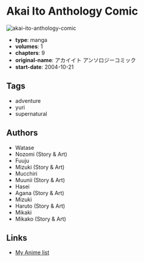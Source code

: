 # Akai Ito Anthology Comic

![akai-ito-anthology-comic](https://cdn.myanimelist.net/images/manga/3/155438.jpg)

-   **type**: manga
-   **volumes**: 1
-   **chapters**: 9
-   **original-name**: アカイイト アンソロジーコミック
-   **start-date**: 2004-10-21

## Tags

-   adventure
-   yuri
-   supernatural

## Authors

-   Watase
-   Nozomi (Story & Art)
-   Fuuju
-   Mizuki (Story & Art)
-   Mucchiri
-   Muunii (Story & Art)
-   Hasei
-   Agana (Story & Art)
-   Mizuki
-   Haruto (Story & Art)
-   Mikaki
-   Mikako (Story & Art)

## Links

-   [My Anime list](https://myanimelist.net/manga/19312/Akai_Ito_Anthology_Comic)
